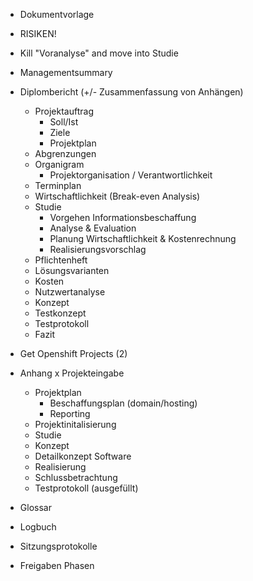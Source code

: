 - Dokumentvorlage

- RISIKEN!
- Kill "Voranalyse" and move into Studie

- Managementsummary
- Diplombericht (+/- Zusammenfassung von Anhängen)
  - Projektauftrag
    - Soll/Ist
    - Ziele
    - Projektplan
  - Abgrenzungen
  - Organigram
    - Projektorganisation / Verantwortlichkeit
  - Terminplan
  - Wirtschaftlichkeit (Break-even Analysis)
  - Studie
    - Vorgehen Informationsbeschaffung
    - Analyse & Evaluation
    - Planung Wirtschaftlichkeit & Kostenrechnung
    - Realisierungsvorschlag
  - Pflichtenheft
  - Lösungsvarianten
  - Kosten
  - Nutzwertanalyse
  - Konzept
  - Testkonzept
  - Testprotokoll
  - Fazit
- Get Openshift Projects (2)

- Anhang
  x Projekteingabe

  - Projektplan
    - Beschaffungsplan (domain/hosting)
    - Reporting
  - Projektinitalisierung
  - Studie
  - Konzept
  - Detailkonzept Software
  - Realisierung
  - Schlussbetrachtung
  - Testprotokoll (ausgefüllt)

- Glossar
- Logbuch
- Sitzungsprotokolle
- Freigaben Phasen
